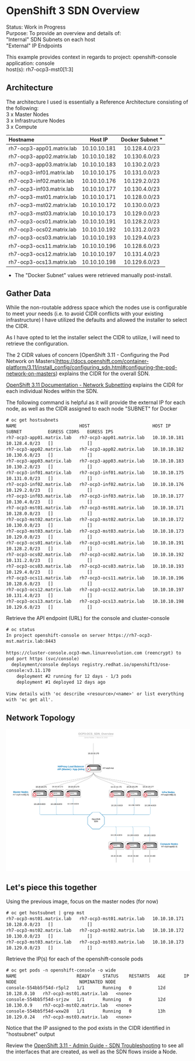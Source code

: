 # OpenShift 3 SDN Overview

Status:   Work in Progress  
Purpose:  To provide an overview and details of:  
"Internal" SDN Subnets on each host   
"External" IP Endpoints  

This example provides context in regards to
  project:      openshift-console  
  application:  console  
  host(s):      rh7-ocp3-mst0[1:3]


## Architecture
The architecture I used is essentially a Reference Architecture consisting of the following:  
3 x Master Nodes  
3 x Infrastructure Nodes  
3 x Compute 

| Hostname | Host IP | Docker Subnet * |
|:---------|:-------:|:-------------:|
| rh7-ocp3-app01.matrix.lab | 10.10.10.181 | 10.128.4.0/23
| rh7-ocp3-app02.matrix.lab | 10.10.10.182 | 10.130.6.0/23
| rh7-ocp3-app03.matrix.lab | 10.10.10.183 | 10.130.2.0/23
| rh7-ocp3-inf01.matrix.lab | 10.10.10.175 | 10.131.0.0/23
| rh7-ocp3-inf02.matrix.lab | 10.10.10.176 | 10.129.2.0/23
| rh7-ocp3-inf03.matrix.lab | 10.10.10.177 | 10.130.4.0/23
| rh7-ocp3-mst01.matrix.lab | 10.10.10.171 | 10.128.0.0/23
| rh7-ocp3-mst02.matrix.lab | 10.10.10.172 | 10.130.0.0/23
| rh7-ocp3-mst03.matrix.lab | 10.10.10.173 | 10.129.0.0/23
| rh7-ocp3-ocs01.matrix.lab | 10.10.10.191 | 10.128.2.0/23
| rh7-ocp3-ocs02.matrix.lab | 10.10.10.192 | 10.131.2.0/23
| rh7-ocp3-ocs03.matrix.lab | 10.10.10.193 | 10.129.4.0/23
| rh7-ocp3-ocs11.matrix.lab | 10.10.10.196 | 10.128.6.0/23
| rh7-ocp3-ocs12.matrix.lab | 10.10.10.197 | 10.131.4.0/23
| rh7-ocp3-ocs13.matrix.lab | 10.10.10.198 | 10.129.6.0/23

* The "Docker Subnet" values were retrieved manually post-install.

## Gather Data
While the non-routable address space which the nodes use is configurable to meet your needs (i.e. to avoid CIDR conflicts with your existing infrastructure) I have utilized the defaults and allowed the installer to select the CIDR.


As I have opted to let the installer select the CIDR to utilize, I will need to retrieve the configuration.  

The 2 CIDR values of concern 
[OpenShift 3.11 - Configuring the Pod Network on Masters]https://docs.openshift.com/container-platform/3.11/install_config/configuring_sdn.html#configuring-the-pod-network-on-masters) explains the CIDR for the overall SDN.  

[OpenShift 3.11 Documentation - Network Subnetting](https://docs.openshift.com/container-platform/3.11/scaling_performance/network_optimization.html#scaling-performance-network-subnetting) explains the CIDR for each individual Nodes within the SDN.


The following command is helpful as it will provide the external IP for each node, as well as the CIDR assigned to each node "SUBNET" for Docker
```
# oc get hostsubnets
NAME                        HOST                        HOST IP        SUBNET          EGRESS CIDRS   EGRESS IPS
rh7-ocp3-app01.matrix.lab   rh7-ocp3-app01.matrix.lab   10.10.10.181   10.128.4.0/23   []             []
rh7-ocp3-app02.matrix.lab   rh7-ocp3-app02.matrix.lab   10.10.10.182   10.130.6.0/23   []             []
rh7-ocp3-app03.matrix.lab   rh7-ocp3-app03.matrix.lab   10.10.10.183   10.130.2.0/23   []             []
rh7-ocp3-inf01.matrix.lab   rh7-ocp3-inf01.matrix.lab   10.10.10.175   10.131.0.0/23   []             []
rh7-ocp3-inf02.matrix.lab   rh7-ocp3-inf02.matrix.lab   10.10.10.176   10.129.2.0/23   []             []
rh7-ocp3-inf03.matrix.lab   rh7-ocp3-inf03.matrix.lab   10.10.10.177   10.130.4.0/23   []             []
rh7-ocp3-mst01.matrix.lab   rh7-ocp3-mst01.matrix.lab   10.10.10.171   10.128.0.0/23   []             []
rh7-ocp3-mst02.matrix.lab   rh7-ocp3-mst02.matrix.lab   10.10.10.172   10.130.0.0/23   []             []
rh7-ocp3-mst03.matrix.lab   rh7-ocp3-mst03.matrix.lab   10.10.10.173   10.129.0.0/23   []             []
rh7-ocp3-ocs01.matrix.lab   rh7-ocp3-ocs01.matrix.lab   10.10.10.191   10.128.2.0/23   []             []
rh7-ocp3-ocs02.matrix.lab   rh7-ocp3-ocs02.matrix.lab   10.10.10.192   10.131.2.0/23   []             []
rh7-ocp3-ocs03.matrix.lab   rh7-ocp3-ocs03.matrix.lab   10.10.10.193   10.129.4.0/23   []             []
rh7-ocp3-ocs11.matrix.lab   rh7-ocp3-ocs11.matrix.lab   10.10.10.196   10.128.6.0/23   []             []
rh7-ocp3-ocs12.matrix.lab   rh7-ocp3-ocs12.matrix.lab   10.10.10.197   10.131.4.0/23   []             []
rh7-ocp3-ocs13.matrix.lab   rh7-ocp3-ocs13.matrix.lab   10.10.10.198   10.129.6.0/23   []             []
```

Retrieve the API endpoint (URL) for the console and cluster-console
```
# oc status
In project openshift-console on server https://rh7-ocp3-mst.matrix.lab:8443

https://cluster-console.ocp3-mwn.linuxrevolution.com (reencrypt) to pod port https (svc/console)
  deployment/console deploys registry.redhat.io/openshift3/ose-console:v3.11.170
    deployment #2 running for 12 days - 1/3 pods
    deployment #1 deployed 12 days ago

View details with 'oc describe <resource>/<name>' or list everything with 'oc get all'.
```


## Network Topology
![OCP OCS SDN Overview](../images/OCP3-OCS_SDN_Overview.png)

## Let's piece this together 
Using the previous image, focus on the master nodes (for now) 
```
# oc get hostsubnet | grep mst
rh7-ocp3-mst01.matrix.lab   rh7-ocp3-mst01.matrix.lab   10.10.10.171   10.128.0.0/23   []             []
rh7-ocp3-mst02.matrix.lab   rh7-ocp3-mst02.matrix.lab   10.10.10.172   10.130.0.0/23   []             []
rh7-ocp3-mst03.matrix.lab   rh7-ocp3-mst03.matrix.lab   10.10.10.173   10.129.0.0/23   []             []
```

Retrieve the IP(s) for each of the openshift-console pods 
```
# oc get pods -n openshift-console -o wide
NAME                       READY     STATUS    RESTARTS   AGE       IP            NODE                        NOMINATED NODE
console-554bb5f54d-r5pl2   1/1       Running   0          12d       10.128.0.10   rh7-ocp3-mst01.matrix.lab   <none>
console-554bb5f54d-srjzw   1/1       Running   0          12d       10.130.0.9    rh7-ocp3-mst02.matrix.lab   <none>
console-554bb5f54d-wxw28   1/1       Running   0          13h       10.129.0.24   rh7-ocp3-mst03.matrix.lab   <none>
```

Notice that the IP assigned to the pod exists in the CIDR identified in "hostsubnet" output

Review the [OpenShift 3.11 - Admin Guide - SDN Troubleshooting](https://docs.openshift.com/container-platform/3.11/admin_guide/sdn_troubleshooting.html#the-interfaces-on-a-node) to see all the interfaces that are created, as well as the SDN flows inside a Node.
